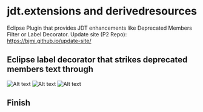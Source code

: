 # jdt.extensions and derivedresources
Eclipse Plugin that provides JDT enhancements like Deprecated Members Filter or Label Decorator.
Update site (P2 Repo): https://bjmi.github.io/update-site/

## Eclipse label decorator that strikes deprecated members text through
![Alt text](../gh-pages/images/dep_members_decorator1.png?raw=true)
![Alt text](../gh-pages/images/dep_members_decorator2.png?raw=true)
![Alt text](../gh-pages/images/dep_members_decorator3.png?raw=true)
## Finish
